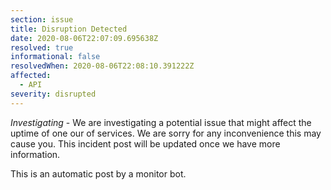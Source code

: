 ```yaml
---
section: issue
title: Disruption Detected
date: 2020-08-06T22:07:09.695638Z
resolved: true
informational: false
resolvedWhen: 2020-08-06T22:08:10.391222Z
affected:
  - API
severity: disrupted
---
```

*Investigating* - We are investigating a potential issue that might affect the uptime of one our of services. We are sorry for any inconvenience this may cause you. This incident post will be updated once we have more information.

This is an automatic post by a monitor bot.
        